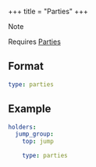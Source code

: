 +++
title = "Parties"
+++

> [!NOTE]
> Requires [Parties](https://www.spigotmc.org/resources/3709/)

## Format

```yaml
type: parties
```

## Example

```yaml
holders:
  jump_group:
    top: jump

    type: parties
```
